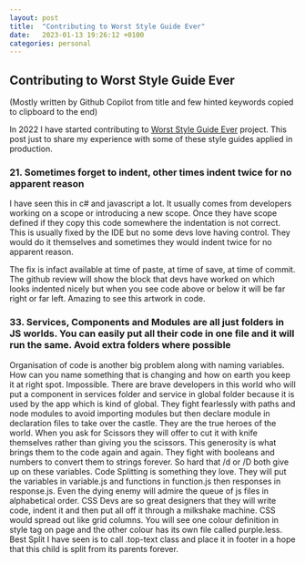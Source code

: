 ```yaml
---
layout: post
title:  "Contributing to Worst Style Guide Ever"
date:   2023-01-13 19:26:12 +0100
categories: personal
---
```


## Contributing to Worst Style Guide Ever

(Mostly written by Github Copilot from title and few hinted keywords copied to clipboard to the end)

In 2022 I have started contributing to [Worst Style Guide Ever][styleGuide] project. This post just to share my experience with some of these style guides applied in production.

### 21. Sometimes forget to indent, other times indent twice for no apparent reason

I have seen this in c# and javascript a lot. It usually comes from developers working on a scope or introducing a new scope. Once they have scope defined if they copy this code somewhere the indentation is not correct. This is usually fixed by the IDE but no some devs love having control. They would do it themselves and sometimes they would indent twice for no apparent reason.

The fix is infact available at time of paste, at time of save, at time of commit. The github review will show the block that devs have worked on which looks indented nicely but when you see code above or below it will be far right or far left. Amazing to see this artwork in code.

### 33. Services, Components and Modules are all just folders in JS worlds. You can easily put all their code in one file and it will run the same. Avoid extra folders where possible

Organisation of code is another big problem along with naming variables. How can you name something that is changing and how on earth you keep it at right spot. Impossible. There are brave developers in this world who will put a component in services folder and service in global folder because it is used by the app which is kind of global. They fight fearlessly with paths and node modules to avoid importing modules but then declare module in declaration files to take over the castle. They are the true heroes of the world. When you ask for Scissors they will offer to cut it with knife themselves rather than giving you the scissors. This generosity is what brings them to the code again and again. They fight with booleans and numbers to convert them to strings forever. So hard that /d or /D both give up on these variables. Code Splitting is something they love. They will put the variables in variable.js and functions in function.js then responses in response.js. Even the dying enemy will admire the queue of js files in alphabetical order. CSS Devs are so great designers that they will write code, indent it and then put all off it through a milkshake machine. CSS would spread out like grid columns. You will see one colour definition in style tag on page and the other colour has its own file called purple.less. Best Split I have seen is to call .top-text class and place it in footer in a hope that this child is split from its parents forever.

[styleGuide]: https://github.com/ryanpcmcquen/worstStyleGuideEver.js#worststyleguideeverjs
